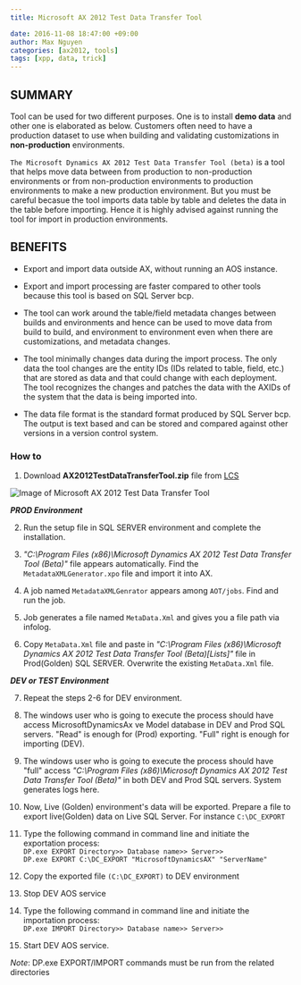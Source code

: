 ```yaml
---
title: Microsoft AX 2012 Test Data Transfer Tool

date: 2016-11-08 18:47:00 +09:00
author: Max Nguyen
categories: [ax2012, tools]
tags: [xpp, data, trick]
---
```


## SUMMARY

Tool can be used for two different purposes. One is to install **demo data** and other one is elaborated as below. Customers often need to have a production dataset to use when building and validating customizations in **non-production** environments.

`The Microsoft Dynamics AX 2012 Test Data Transfer Tool (beta)` is a tool that helps move data between from production to non-production environments or from non-production environments to production environments to make a new production environment. But you must be careful becasue the tool imports data table by table and deletes the data in the table before importing. Hence it is highly advised against running the tool for import in production environments.

<!-- more -->

## BENEFITS

* Export and import data outside AX, without running an AOS instance.

* Export and import processing are faster compared to other tools because this tool is based on SQL Server bcp.

* The tool can work around the table/field metadata changes between builds and environments and hence can be used to move data from build to build, and environment to environment even when there are customizations, and metadata changes.

* The tool minimally changes data during the import process. The only data the tool changes are the entity IDs (IDs related to table, field, etc.) that are stored as data and that could change with each deployment. The tool recognizes the changes and patches the data with the AXIDs of the system that the data is being imported into.

* The data file format is the standard format produced by SQL Server bcp. The output is text based and can be stored and compared against other versions in a version control system.

### How to

1. Download **AX2012TestDataTransferTool.zip** file from [LCS](https://lcs.dynamics.com/)

![Image of Microsoft AX 2012 Test Data Transfer Tool]({{site.url}}/assets/imagesposts/Microsoft_Dyanmics_AX_2012_Test_Data_Transfer_Tool.png "ahihi")

**_PROD Environment_**

2. Run the setup file in SQL SERVER environment and complete the installation.

3. *"C:\Program Files (x86)\Microsoft Dynamics AX 2012 Test Data Transfer Tool (Beta)"* file appears automatically. Find the `MetadataXMLGenerator.xpo` file and import it into AX.

4. A job named `MetadataXMLGenrator` appears among `AOT/jobs`. Find and run the job.

5. Job generates a file named `MetaData.Xml` and gives you a file path via infolog.

6. Copy `MetaData.Xml` file and paste in *"C:\Program Files (x86)\Microsoft Dynamics AX 2012 Test Data Transfer Tool (Beta)\[Lists]"* file in Prod(Golden) SQL SERVER. Overwrite the existing `MetaData.Xml` file.

**_DEV or TEST Environment_**

7. Repeat the steps 2-6 for DEV environment.

8. The windows user who is going to execute the process should have access MicrosoftDynamicsAx ve Model database in DEV and Prod SQL servers. "Read" is enough for (Prod) exporting. "Full" right is enough for importing (DEV).

9. The windows user who is going to execute the process should have "full" access *"C:\Program Files (x86)\Microsoft Dynamics AX 2012 Test Data Transfer Tool (Beta)"* in both DEV and Prod SQL servers. System generates logs here.

10. Now, Live (Golden) environment's data will be exported. Prepare a file to export live(Golden) data on Live SQL Server. For instance `C:\DC_EXPORT`

11. Type the following command in command line and initiate the exportation process:  
`DP.exe EXPORT Directory>> Database name>> Server>>`  
`DP.exe EXPORT C:\DC_EXPORT "MicrosoftDynamicsAX" "ServerName"`

12. Copy the exported file `(C:\DC_EXPORT)` to DEV environment

13. Stop DEV AOS service

14. Type the following command in command line and initiate the importation process:  
`DP.exe IMPORT Directory>> Database name>> Server>>`

15. Start DEV AOS service.

*Note*: DP.exe EXPORT/IMPORT commands must be run from the related directories

